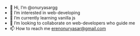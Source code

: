 - 👋 Hi, I’m @onuryasargg
- 👀 I’m interested in web-developing
- 🌱 I’m currently learning vanilla js
- 💞️ I’m looking to collaborate on web-developers who guide me
- 📫 How to reach me erenonuryasar@gmail.com

<!---
onuryasargg/onuryasargg is a ✨ special ✨ repository because its `README.md` (this file) appears on your GitHub profile.
You can click the Preview link to take a look at your changes.
--->

